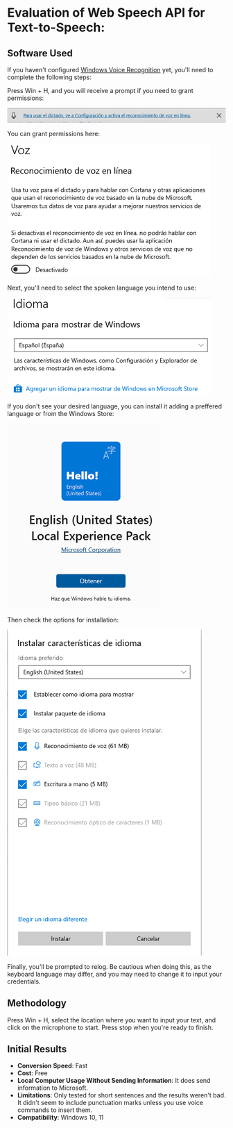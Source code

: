 # Evaluation of Web Speech API for Text-to-Speech:

## Software Used

If you haven't configured [Windows Voice Recognition](https://support.microsoft.com/en-us/windows/use-voice-typing-to-talk-instead-of-type-on-your-pc-fec94565-c4bd-329d-e59a-af033fa5689f) yet, you'll need to complete the following steps:

Press Win + H, and you will receive a prompt if you need to grant permissions:

![Permission Request](./1-voice_recognition_requires_permission.png)

You can grant permissions here:

![Grant Permissions](./2-allow_voice_recognition.png)

Next, you'll need to select the spoken language you intend to use:

![Select Language](./3-installed_languages.PNG)

If you don't see your desired language, you can install it adding a preffered language or from the Windows Store:

![Install US English](./4-install_us_english.PNG)

Then check the options for installation:

![Configuration](./5-installing_us_english.PNG)

Finally, you'll be prompted to relog. Be cautious when doing this, as the keyboard language may differ, and you may need to change it to input your credentials.

## Methodology

Press Win + H, select the location where you want to input your text, and click on the microphone to start.
Press stop when you're ready to finish.

## Initial Results

- **Conversion Speed**: Fast
- **Cost**: Free
- **Local Computer Usage Without Sending Information**: It does send information to Microsoft.
- **Limitations**: Only tested for short sentences and the results weren't bad. It didn't seem to include punctuation marks unless you use voice commands to insert them.
- **Compatibility**: Windows 10, 11
